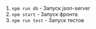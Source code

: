 1) `npm run db` - Запуск json-server  
2) `npm start` - Запуск фронта  
3) `npm run test` - Запуск тестов  
